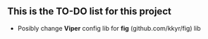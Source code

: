 ## This is the TO-DO list for this project

- Posibly change **Viper** config lib for **fig** (github.com/kkyr/fig) lib
